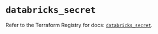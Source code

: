 # `databricks_secret`

Refer to the Terraform Registry for docs: [`databricks_secret`](https://registry.terraform.io/providers/databricks/databricks/1.67.0/docs/resources/secret).
